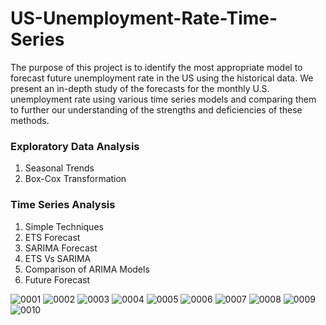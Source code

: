 # US-Unemployment-Rate-Time-Series

The purpose of this project is to identify the most appropriate model to forecast future unemployment rate in the US using the historical data. We present an in-depth study of the forecasts for the monthly U.S. unemployment rate using various time series models and comparing them to further our understanding of the strengths and deficiencies of these methods.

### Exploratory Data Analysis
1. Seasonal Trends
2. Box-Cox Transformation

### Time Series Analysis
1. Simple Techniques
2. ETS Forecast
3. SARIMA Forecast
4. ETS Vs SARIMA
5. Comparison of ARIMA Models
6. Future Forecast

![0001](https://user-images.githubusercontent.com/61367363/107866941-e1265680-6e2a-11eb-8af8-aaf2746714ae.jpg)
![0002](https://user-images.githubusercontent.com/61367363/107866942-e2578380-6e2a-11eb-8a43-a29d8a1af6f2.jpg)
![0003](https://user-images.githubusercontent.com/61367363/107866943-e2578380-6e2a-11eb-8ab0-fa85e87a000a.jpg)
![0004](https://user-images.githubusercontent.com/61367363/107866944-e2f01a00-6e2a-11eb-88cf-4d2050aa26b6.jpg)
![0005](https://user-images.githubusercontent.com/61367363/107866945-e2f01a00-6e2a-11eb-9462-5e0929d23497.jpg)
![0006](https://user-images.githubusercontent.com/61367363/107866946-e388b080-6e2a-11eb-95c7-3261df97bb59.jpg)
![0007](https://user-images.githubusercontent.com/61367363/107866947-e388b080-6e2a-11eb-8950-4fe797625260.jpg)
![0008](https://user-images.githubusercontent.com/61367363/107866948-e388b080-6e2a-11eb-8c45-54b74b47d3bc.jpg)
![0009](https://user-images.githubusercontent.com/61367363/107866949-e4214700-6e2a-11eb-81bd-4169ce8e6dd3.jpg)
![0010](https://user-images.githubusercontent.com/61367363/107866950-e4214700-6e2a-11eb-88ab-933afeee4e8f.jpg)
